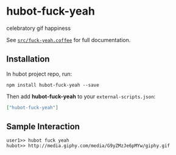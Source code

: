 # hubot-fuck-yeah

celebratory gif happiness

See [`src/fuck-yeah.coffee`](src/fuck-yeah.coffee) for full documentation.

## Installation

In hubot project repo, run:

`npm install hubot-fuck-yeah --save`

Then add **hubot-fuck-yeah** to your `external-scripts.json`:

```json
["hubot-fuck-yeah"]
```

## Sample Interaction

```
user1>> hubot fuck yeah
hubot>> http://media.giphy.com/media/G9yZMzJe6pMYw/giphy.gif
```

